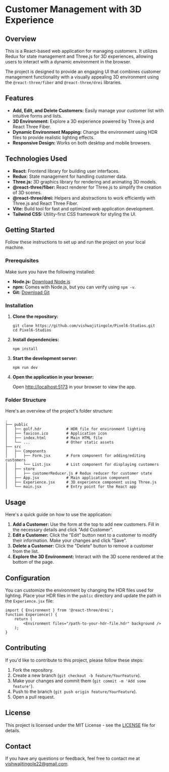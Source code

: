 <!DOCTYPE html>
<html lang="en">
<head>
</head>
<body>
    <h1>Customer Management with 3D Experience</h1>
    <h2>Overview</h2>
    <p>This is a React-based web application for managing customers. It utilizes Redux for state management and Three.js for 3D experiences, allowing users to interact with a dynamic environment in the browser.</p>
    <p>The project is designed to provide an engaging UI that combines customer management functionality with a visually appealing 3D environment using the <code>@react-three/fiber</code> and <code>@react-three/drei</code> libraries.</p>
    <h2>Features</h2>
    <ul>
        <li><strong>Add, Edit, and Delete Customers:</strong> Easily manage your customer list with intuitive forms and lists.</li>
        <li><strong>3D Environment:</strong> Explore a 3D experience powered by Three.js and React Three Fiber.</li>
        <li><strong>Dynamic Environment Mapping:</strong> Change the environment using HDR files to provide realistic lighting effects.</li>
        <li><strong>Responsive Design:</strong> Works on both desktop and mobile browsers.</li>
    </ul>
    <h2>Technologies Used</h2>
    <ul>
        <li><strong>React:</strong> Frontend library for building user interfaces.</li>
        <li><strong>Redux:</strong> State management for handling customer data.</li>
        <li><strong>Three.js:</strong> 3D graphics library for rendering and animating 3D models.</li>
        <li><strong>@react-three/fiber:</strong> React renderer for Three.js to simplify the creation of 3D scenes.</li>
        <li><strong>@react-three/drei:</strong> Helpers and abstractions to work efficiently with Three.js and React Three Fiber.</li>
        <li><strong>Vite:</strong> Build tool for fast and optimized web application development.</li>
        <li><strong>Tailwind CSS:</strong> Utility-first CSS framework for styling the UI.</li>
    </ul>
    <h2>Getting Started</h2>
    <p>Follow these instructions to set up and run the project on your local machine.</p>
    <h3>Prerequisites</h3>
    <p>Make sure you have the following installed:</p>
    <ul>
        <li><strong>Node.js:</strong> <a href="https://nodejs.org/">Download Node.js</a></li>
        <li><strong>npm:</strong> Comes with Node.js, but you can verify using <code>npm -v</code>.</li>
        <li><strong>Git:</strong> <a href="https://git-scm.com/">Download Git</a></li>
    </ul>
    <h3>Installation</h3>
    <ol>
        <li><strong>Clone the repository:</strong>
            <pre><code>git clone https://github.com/vishwajitingole/Pixel6-Studios.git
cd Pixel6-Studios</code></pre>
        </li>
        <li><strong>Install dependencies:</strong>
            <pre><code>npm install</code></pre>
        </li>
        <li><strong>Start the development server:</strong>
            <pre><code>npm run dev</code></pre>
        </li>
        <li><strong>Open the application in your browser:</strong>
            <p>Open <a href="http://localhost:5173">http://localhost:5173</a> in your browser to view the app.</p>
        </li>
    </ol>
    <h3>Folder Structure</h3>
    <p>Here's an overview of the project's folder structure:</p>
    <pre><code>.
├── public
│   ├── golf.hdr           # HDR file for environment lighting
│   ├── favicon.ico        # Application icon
│   ├── index.html         # Main HTML file
│   └── ...                # Other static assets
├── src
│   ├── Components
│   │   ├── Form.jsx       # Form component for adding/editing customers
│   │   └── List.jsx       # List component for displaying customers
│   ├── store
│   │   ├── customerReducer.js # Redux reducer for customer state
│   ├── App.jsx            # Main application component
│   ├── Experience.jsx     # 3D experience component using Three.js
│   └── main.jsx           # Entry point for the React app</code></pre>
    <h2>Usage</h2>
    <p>Here's a quick guide on how to use the application:</p>
    <ol>
        <li><strong>Add a Customer:</strong> Use the form at the top to add new customers. Fill in the necessary details and click "Add Customer".</li>
        <li><strong>Edit a Customer:</strong> Click the "Edit" button next to a customer to modify their information. Make your changes and click "Save".</li>
        <li><strong>Delete a Customer:</strong> Click the "Delete" button to remove a customer from the list.</li>
        <li><strong>Explore the 3D Environment:</strong> Interact with the 3D scene rendered at the bottom of the page.</li>
    </ol>
    <h2>Configuration</h2>
    <p>You can customize the environment by changing the HDR files used for lighting. Place your HDR files in the <code>public</code> directory and update the path in the <code>Experience.jsx</code> file:</p>
    <pre><code>import { Environment } from '@react-three/drei';
function Experience() {
    return (
        &lt;Environment files="/path-to-your-hdr-file.hdr" background /&gt;
    );
}</code></pre>
    <h2>Contributing</h2>
    <p>If you'd like to contribute to this project, please follow these steps:</p>
    <ol>
        <li>Fork the repository.</li>
        <li>Create a new branch (<code>git checkout -b feature/YourFeature</code>).</li>
        <li>Make your changes and commit them (<code>git commit -m 'Add some feature'</code>).</li>
        <li>Push to the branch (<code>git push origin feature/YourFeature</code>).</li>
        <li>Open a pull request.</li>
    </ol>
    <h2>License</h2>
    <p>This project is licensed under the MIT License - see the <a href="LICENSE">LICENSE</a> file for details.</p>
    <h2>Contact</h2>
    <p>If you have any questions or feedback, feel free to contact me at <a href="mailto:vishwajitingole22@gmail.com">vishwajitingole22@gmail.com</a>.</p>
</body>
</html>
